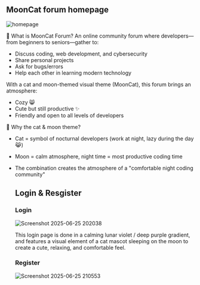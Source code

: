 ## MoonCat forum homepage
![homepage](https://github.com/user-attachments/assets/d1265c13-f2b7-4829-93a5-d178bb126a45)

🎯 What is MoonCat Forum?
An online community forum where developers—from beginners to seniors—gather to:

- Discuss coding, web development, and cybersecurity
- Share personal projects
- Ask for bugs/errors
- Help each other in learning modern technology

With a cat and moon-themed visual theme (MoonCat), this forum brings an atmosphere:

- Cozy 😸
- Cute but still productive ✨
- Friendly and open to all levels of developers

🌟 Why the cat & moon theme?
- Cat = symbol of nocturnal developers (work at night, lazy during the day 😹)
- Moon = calm atmosphere, night time = most productive coding time
- The combination creates the atmosphere of a "comfortable night coding community"
  
  ## Login & Resgister
  ### Login
  ![Screenshot 2025-06-25 202038](https://github.com/user-attachments/assets/d429bc70-5968-43ec-ba56-9d5d863de7e0)

  This login page is done in a calming lunar violet / deep purple gradient, and features a visual element of a cat mascot sleeping on the moon to create a cute, relaxing, and comfortable feel.

  ### Register
  ![Screenshot 2025-06-25 210553](https://github.com/user-attachments/assets/45445b65-99ff-42c1-8607-abfebff17265)

